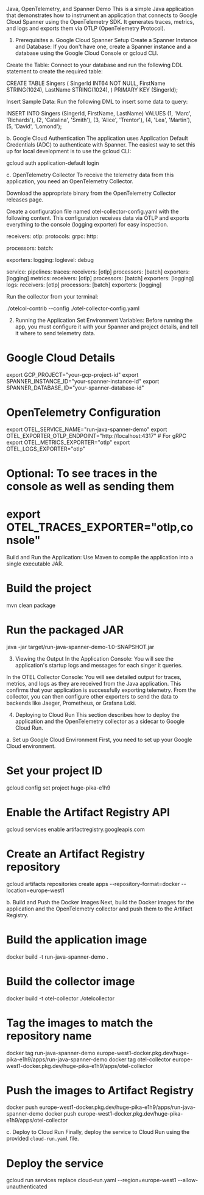 Java, OpenTelemetry, and Spanner Demo
This is a simple Java application that demonstrates how to instrument an application that connects to Google Cloud Spanner using the OpenTelemetry SDK. It generates traces, metrics, and logs and exports them via OTLP (OpenTelemetry Protocol).

1. Prerequisites
a. Google Cloud Spanner Setup
Create a Spanner Instance and Database: If you don't have one, create a Spanner instance and a database using the Google Cloud Console or gcloud CLI.

Create the Table: Connect to your database and run the following DDL statement to create the required table:

CREATE TABLE Singers (
  SingerId   INT64 NOT NULL,
  FirstName  STRING(1024),
  LastName   STRING(1024),
) PRIMARY KEY (SingerId);

Insert Sample Data: Run the following DML to insert some data to query:

INSERT INTO Singers (SingerId, FirstName, LastName)
VALUES (1, 'Marc', 'Richards'),
       (2, 'Catalina', 'Smith'),
       (3, 'Alice', 'Trentor'),
       (4, 'Lea', 'Martin'),
       (5, 'David', 'Lomond');

b. Google Cloud Authentication
The application uses Application Default Credentials (ADC) to authenticate with Spanner. The easiest way to set this up for local development is to use the gcloud CLI:

gcloud auth application-default login

c. OpenTelemetry Collector
To receive the telemetry data from this application, you need an OpenTelemetry Collector.

Download the appropriate binary from the OpenTelemetry Collector releases page.

Create a configuration file named otel-collector-config.yaml with the following content. This configuration receives data via OTLP and exports everything to the console (logging exporter) for easy inspection.

receivers:
  otlp:
    protocols:
      grpc:
      http:

processors:
  batch:

exporters:
  logging:
    loglevel: debug

service:
  pipelines:
    traces:
      receivers: [otlp]
      processors: [batch]
      exporters: [logging]
    metrics:
      receivers: [otlp]
      processors: [batch]
      exporters: [logging]
    logs:
      receivers: [otlp]
      processors: [batch]
      exporters: [logging]

Run the collector from your terminal:

./otelcol-contrib --config ./otel-collector-config.yaml

2. Running the Application
Set Environment Variables: Before running the app, you must configure it with your Spanner and project details, and tell it where to send telemetry data.

# Google Cloud Details
export GCP_PROJECT="your-gcp-project-id"
export SPANNER_INSTANCE_ID="your-spanner-instance-id"
export SPANNER_DATABASE_ID="your-spanner-database-id"

# OpenTelemetry Configuration
export OTEL_SERVICE_NAME="run-java-spanner-demo"
export OTEL_EXPORTER_OTLP_ENDPOINT="http://localhost:4317" # For gRPC
export OTEL_METRICS_EXPORTER="otlp"
export OTEL_LOGS_EXPORTER="otlp"
# Optional: To see traces in the console as well as sending them
# export OTEL_TRACES_EXPORTER="otlp,console"

Build and Run the Application: Use Maven to compile the application into a single executable JAR.

# Build the project
mvn clean package

# Run the packaged JAR
java -jar target/run-java-spanner-demo-1.0-SNAPSHOT.jar

3. Viewing the Output
In the Application Console: You will see the application's startup logs and messages for each singer it queries.

In the OTEL Collector Console: You will see detailed output for traces, metrics, and logs as they are received from the Java application. This confirms that your application is successfully exporting telemetry. From the collector, you can then configure other exporters to send the data to backends like Jaeger, Prometheus, or Grafana Loki.

4. Deploying to Cloud Run
This section describes how to deploy the application and the OpenTelemetry collector as a sidecar to Google Cloud Run.

a. Set up Google Cloud Environment
First, you need to set up your Google Cloud environment.

# Set your project ID
gcloud config set project huge-pika-e1h9

# Enable the Artifact Registry API
gcloud services enable artifactregistry.googleapis.com

# Create an Artifact Registry repository
gcloud artifacts repositories create apps --repository-format=docker --location=europe-west1

b. Build and Push the Docker Images
Next, build the Docker images for the application and the OpenTelemetry collector and push them to the Artifact Registry.

# Build the application image
docker build -t run-java-spanner-demo .

# Build the collector image
docker build -t otel-collector ./otelcollector

# Tag the images to match the repository name
docker tag run-java-spanner-demo europe-west1-docker.pkg.dev/huge-pika-e1h9/apps/run-java-spanner-demo
docker tag otel-collector europe-west1-docker.pkg.dev/huge-pika-e1h9/apps/otel-collector

# Push the images to Artifact Registry
docker push europe-west1-docker.pkg.dev/huge-pika-e1h9/apps/run-java-spanner-demo
docker push europe-west1-docker.pkg.dev/huge-pika-e1h9/apps/otel-collector

c. Deploy to Cloud Run
Finally, deploy the service to Cloud Run using the provided `cloud-run.yaml` file.

# Deploy the service
gcloud run services replace cloud-run.yaml --region=europe-west1 --allow-unauthenticated
